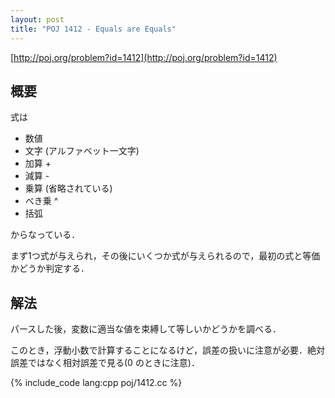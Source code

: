 ```yaml
---
layout: post
title: "POJ 1412 - Equals are Equals"
---
```

[http://poj.org/problem?id=1412](http://poj.org/problem?id=1412)

## 概要
式は

- 数値
- 文字 (アルファベット一文字)
- 加算 +
- 減算 -
- 乗算 (省略されている)
- べき乗 ^
- 括弧

からなっている．

まず1つ式が与えられ，その後にいくつか式が与えられるので，最初の式と等価かどうか判定する．

## 解法
パースした後，変数に適当な値を束縛して等しいかどうかを調べる．

このとき，浮動小数で計算することになるけど，誤差の扱いに注意が必要．絶対誤差ではなく相対誤差で見る(0 のときに注意)．

{% include_code lang:cpp poj/1412.cc %}
